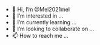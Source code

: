 - 👋 Hi, I’m @Mel2021mel
- 👀 I’m interested in ...
- 🌱 I’m currently learning ...
- 💞️ I’m looking to collaborate on ...
- 📫 How to reach me ...

<!---
Mel2021mel/Mel2021mel is a ✨ special ✨ repository because its `README.md` (this file) appears on your GitHub profile.
You can click the Preview link to take a look at your changes.
--->
